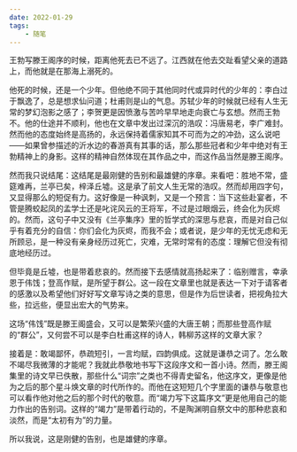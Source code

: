```yaml
---
date: 2022-01-29
tags: 
    - 随笔
---
```


王勃写滕王阁序的时候，距离他死去已不远了。江西就在他去交趾看望父亲的道路上，而他就是在那海上溺死的。

他死的时候，还是一个少年。但他绝不同于其他同时代或异时代的少年的：李白过于飘逸了，总是想求仙问道；杜甫则是山的气息。苏轼少年的时候就已经有人生无常的梦幻泡影之感了；李贺更是因愤激与苦吟早早地走向衰亡与玄想。然而王勃不。他的仕途并不顺利，他也在文章中发出过深沉的浩叹：冯唐易老，李广难封。然而他的态度始终是高扬的，永远保持着儒家知其不可而为之的冲劲，这么说吧——如果曾参描述的沂水边的春游真有其事的话，那么那些冠者和少年中绝对有王勃精神上的身影。这样的精神自然体现在其作品之中，而这作品当然是滕王阁序。

然而我只说结尾：这结尾是最刚健的告别和最雄健的序章。来看吧：胜地不常，盛筵难再，兰亭已矣，梓泽丘墟。这是承了前文人生无常的浩叹。然而却用四字句，又显得那么的短促有力。这好像是一种讽刺，又是一个预言：当下这些赴宴者，不管是腾蛟起凤的孟学士还是叱诧风云的王将军，不过是过眼烟云，终会化为灰烬的。然而，这句子中又没有《兰亭集序》里的哲学式的深思与悲哀，而是对自己似乎有着充分的自信：你们会化为灰烬，而我不会；或者说，是少年的无忧无虑和无所顾忌，是一种没有亲身经历过死亡，灾难，无常时常有的态度：理解它但没有彻底地经历过。

但毕竟是丘墟，也是带着悲哀的。然而接下去感情就高扬起来了：临别赠言，幸承恩于伟饯；登高作赋，是所望于群公。这一段在文章里也就是表达一下对于请客者的感激以及希望他们好好写文章写诗之类的意思，但是作为后世读者，把视角拉大些，拉远些，便显出宏大的气势来。

这场“伟饯”既是滕王阁盛会，又可以是繁荣兴盛的大唐王朝；而那些登高作赋的“群公”，又何尝不可以是李白杜甫这样的诗人，韩柳苏这样的文章大家？

接着是：敢竭鄙怀，恭疏短引，一言均赋，四韵俱成。这就是谦恭之词了。怎么敢不竭尽我微薄的才能呢？我就此恭敬地书写下这段序文和一首小诗。然而，滕王阁集里的诗文早已佚散，那些什么“词宗”之类也不得青史留名，他这序文，更像是他为之后的那个星斗焕文章的时代所作的。而他在这短短几个字里面的谦恭与敬意也可以看作他对他之后的那个时代的敬意。而“竭力写下这篇序文”更是他用自己的能力作出的告别词。这样的“竭力”是带着行动的，不是陶渊明自祭文中的那种悲哀和淡然，而是“太初有为”的力量。

所以我说，这是刚健的告别，也是雄健的序章。

